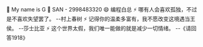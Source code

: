 🌱 My name is G
💬 SAN - 2998483320
😄 编程白总
⚡ 哪有人会喜欢孤独，不过是不喜欢失望罢了。  --村上春树
⚡ 记得你的温柔多富有，我不愿改变这境遇当王侯。  --莎士比亚
⚡ 这个世界太假，我们唯一能做的就是减少一切情绪。  --《请回答1918》


<!--
**Ggy-king/Ggy-king** is a ✨ _special_ ✨ repository because its `README.md` (this file) appears on your GitHub profile.

Here are some ideas to get you started:

- 🔭 I’m currently working on ...
- 🌱 I’m currently learning ...
- 👯 I’m looking to collaborate on ...
- 🤔 I’m looking for help with ...
- 💬 Ask me about ...
- 📫 How to reach me: ...
- 😄 Pronouns: ...
- ⚡ Fun fact: ...
-->


